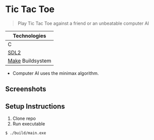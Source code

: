 # Tic Tac Toe

> Play Tic Tac Toe against a friend or an unbeatable computer AI

| Technologies |
| --- |
| C |
| [SDL2](https://www.libsdl.org/) |
| [Make](https://www.gnu.org/software/make/manual/make.html) Buildsystem |

* Computer AI uses the minimax algorithm.

## Screenshots
<!-- <p align="center">
    <img src="screenshots/itch-thumbnail.jpg" alt="Start Screen">
</p>

![Level 1](/screenshots/level1.png)
![Level 2](/screenshots/level2.png)
![Level 4 - Loss](/screenshots/level4-loss.png)
![Level 5 - Win](/screenshots/level5-win.png) -->

## Setup Instructions
1. Clone repo
2. Run executable

```bash
$ ./build/main.exe
```

